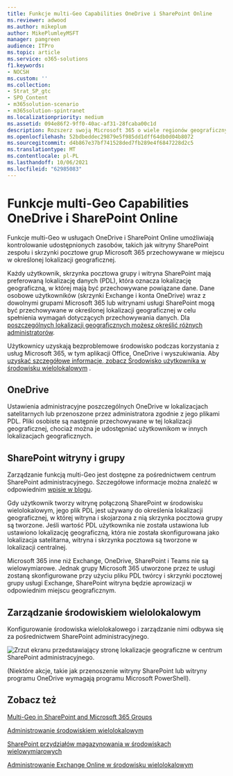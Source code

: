 ```yaml
---
title: Funkcje multi-Geo Capabilities OneDrive i SharePoint Online
ms.reviewer: adwood
ms.author: mikeplum
author: MikePlumleyMSFT
manager: pamgreen
audience: ITPro
ms.topic: article
ms.service: o365-solutions
f1.keywords:
- NOCSH
ms.custom: ''
ms.collection:
- Strat_SP_gtc
- SPO_Content
- m365solution-scenario
- m365solution-spintranet
ms.localizationpriority: medium
ms.assetid: 094e86f2-9ff0-40ac-af31-28fcaba00c1d
description: Rozszerz swoją Microsoft 365 o wiele regionów geograficznych dzięki możliwości multilokalizacji w u OneDrive Online.
ms.openlocfilehash: 52bdbeddec29879e5f985dd1dff64db0d04b8072
ms.sourcegitcommit: d4b867e37bf741528ded7fb289e4f6847228d2c5
ms.translationtype: MT
ms.contentlocale: pl-PL
ms.lasthandoff: 10/06/2021
ms.locfileid: "62985083"
---
```

# <a name="multi-geo-capabilities-in-onedrive-and-sharepoint-online"></a>Funkcje multi-Geo Capabilities OneDrive i SharePoint Online

Funkcje multi-Geo w usługach OneDrive i SharePoint Online umożliwiają kontrolowanie udostępnionych zasobów, takich jak witryny SharePoint zespołu i skrzynki pocztowe grup Microsoft 365 przechowywane w miejscu w określonej lokalizacji geograficznej.

Każdy użytkownik, skrzynka pocztowa grupy i witryna SharePoint mają preferowaną lokalizację danych (PDL), która oznacza lokalizację geograficzną, w której mają być przechowywane powiązane dane. Dane osobowe użytkowników (skrzynki Exchange i konta OneDrive) wraz z dowolnymi grupami Microsoft 365 lub witrynami usługi SharePoint mogą być przechowywane w określonej lokalizacji geograficznej w celu spełnienia wymagań dotyczących przechowywania danych. Dla [poszczególnych lokalizacji geograficznych możesz określić różnych administratorów](add-a-sharepoint-geo-admin.md).

Użytkownicy uzyskają bezproblemowe środowisko podczas korzystania z usług Microsoft 365, w tym aplikacji Office, OneDrive i wyszukiwania. Aby [uzyskać szczegółowe informacje, zobacz Środowisko użytkownika w środowisku wielolokalowym](multi-geo-user-experience.md) .

## <a name="onedrive"></a>OneDrive

Ustawienia administracyjne poszczególnych OneDrive w lokalizacjach satelitarnych lub przenoszone przez administratora zgodnie [](move-onedrive-between-geo-locations.md) z jego plikami PDL. Pliki osobiste są następnie przechowywane w tej lokalizacji geograficznej, chociaż można je udostępniać użytkownikom w innych lokalizacjach geograficznych.

## <a name="sharepoint-sites-and-groups"></a>SharePoint witryny i grupy

Zarządzanie funkcją multi-Geo jest dostępne za pośrednictwem centrum SharePoint administracyjnego. Szczegółowe informacje można znaleźć w odpowiednim [wpisie w blogu](https://techcommunity.microsoft.com/t5/Office-365-Blog/Now-available-Multi-Geo-in-SharePoint-and-Office-365-Groups/ba-p/263302).

Gdy użytkownik tworzy witrynę połączoną SharePoint w środowisku wielolokalowym, jego plik PDL jest używany do określenia lokalizacji geograficznej, w której witryna i skojarzona z nią skrzynka pocztowa grupy są tworzone. Jeśli wartość PDL użytkownika nie została ustawiona lub ustawiono lokalizację geograficzną, która nie została skonfigurowana jako lokalizacja satelitarna, witryna i skrzynka pocztowa są tworzone w lokalizacji centralnej.

Microsoft 365 inne niż Exchange, OneDrive, SharePoint i Teams nie są wielowymiarowe. Jednak grupy Microsoft 365 utworzone przez te usługi zostaną skonfigurowane przy użyciu pliku PDL twórcy i skrzynki pocztowej grupy usługi Exchange, SharePoint witryna będzie aprowizacji w odpowiednim miejscu geograficznym. 

## <a name="managing-the-multi-geo-environment"></a>Zarządzanie środowiskiem wielolokalowym

Konfigurowanie środowiska wielolokalowego i zarządzanie nimi odbywa się za pośrednictwem SharePoint administracyjnego. 

![Zrzut ekranu przedstawiający stronę lokalizacje geograficzne w centrum SharePoint administracyjnego.](../media/sharepoint-multi-geo-admin-center.png)

(Niektóre akcje, takie jak przenoszenie witryny SharePoint lub witryny programu OneDrive wymagają programu Microsoft PowerShell).

## <a name="see-also"></a>Zobacz też

[Multi-Geo in SharePoint and Microsoft 365 Groups](https://techcommunity.microsoft.com/t5/Office-365-Blog/Now-available-Multi-Geo-in-SharePoint-and-Office-365-Groups/ba-p/263302)

[Administrowanie środowiskiem wielolokalowym](administering-a-multi-geo-environment.md)

[SharePoint przydziałów magazynowania w środowiskach wielowymiarowych](sharepoint-multi-geo-storage-quota.md)

[Administrowanie Exchange Online w środowisku wielolokalowym](administering-exchange-online-multi-geo.md)

